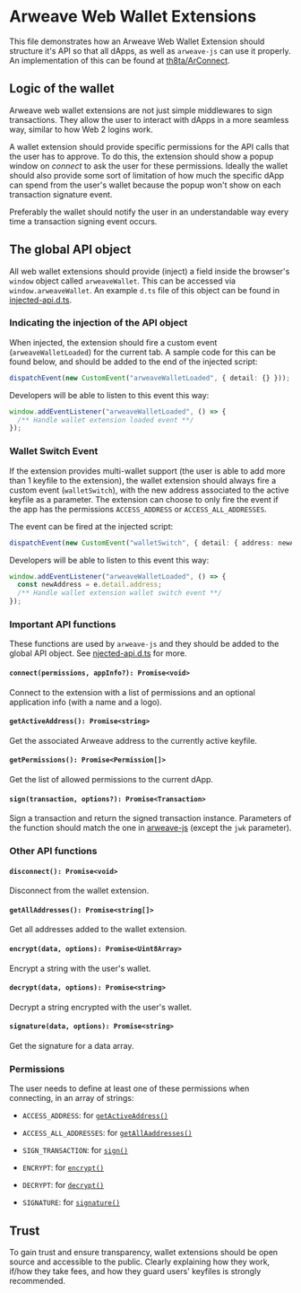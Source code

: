 # Arweave Web Wallet Extensions

This file demonstrates how an Arweave Web Wallet Extension should structure it's API so that all dApps, as well as `arweave-js` can use it properly. An implementation of this can be found at [th8ta/ArConnect](https://github.com/th8ta/ArConnect).

## Logic of the wallet

Arweave web wallet extensions are not just simple middlewares to sign transactions. They allow the user to interact with dApps in a more seamless way, similar to how Web 2 logins work.

A wallet extension should provide specific permissions for the API calls that the user has to approve. To do this, the extension should show a popup window on *connect* to ask the user for these permissions. Ideally the wallet should also provide some sort of limitation of how much the specific dApp can spend from the user's wallet because the popup won't show on each transaction signature event.

Preferably the wallet should notify the user in an understandable way every time a transaction signing event occurs.

## The global API object

All web wallet extensions should provide (inject) a field inside the browser's `window` object called `arweaveWallet`. This can be accessed via `window.arweaveWallet`. An example `d.ts` file of this object can be found in [injected-api.d.ts](injected-api.d.ts).

### Indicating the injection of the API object

When injected, the extension should fire a custom event (`arweaveWalletLoaded`) for the current tab. A sample code for this can be found below, and should be added to the end of the injected script:

```ts
dispatchEvent(new CustomEvent("arweaveWalletLoaded", { detail: {} }));
```

Developers will be able to listen to this event this way:

```ts
window.addEventListener("arweaveWalletLoaded", () => {
  /** Handle wallet extension loaded event **/
});
```

### Wallet Switch Event

If the extension provides multi-wallet support (the user is able to add more than 1 keyfile to the extension), the wallet extension should always fire a custom event (`walletSwitch`), with the new address associated to the active keyfile as a parameter. The extension can choose to only fire the event if the app has the permissions `ACCESS_ADDRESS` or `ACCESS_ALL_ADDRESSES`.

The event can be fired at the injected script:

```ts
dispatchEvent(new CustomEvent("walletSwitch", { detail: { address: newAddress } }));
```

Developers will be able to listen to this event this way:

```ts
window.addEventListener("arweaveWalletLoaded", () => {
  const newAddress = e.detail.address;
  /** Handle wallet extension wallet switch event **/
});
```

### Important API functions

These functions are used by `arweave-js` and they should be added to the global API object. See [njected-api.d.ts](injected-api.d.ts) for more.

#### `connect(permissions, appInfo?): Promise<void>`

Connect to the extension with a list of permissions and an optional application info (with a name and a logo).

#### `getActiveAddress(): Promise<string>`

Get the associated Arweave address to the currently active keyfile.

#### `getPermissions(): Promise<Permission[]>`

Get the list of allowed permissions to the current dApp.

#### `sign(transaction, options?): Promise<Transaction>`

Sign a transaction and return the signed transaction instance. Parameters of the function should match the one in [arweave-js](https://github.com/ArweaveTeam/arweave-js/blob/5d88c18d61f6dad522cd2b670641aae0733a783d/src/common/transactions.ts#L186) (except the `jwk` parameter).

### Other API functions

#### `disconnect(): Promise<void>`

Disconnect from the wallet extension.

#### `getAllAddresses(): Promise<string[]>`

Get all addresses added to the wallet extension.

#### `encrypt(data, options): Promise<Uint8Array>`

Encrypt a string with the user's wallet.

#### `decrypt(data, options): Promise<string>`

Decrypt a string encrypted with the user's wallet.

#### `signature(data, options): Promise<string>`

Get the signature for a data array.

### Permissions

The user needs to define at least one of these permissions when connecting, in an array of strings:

- `ACCESS_ADDRESS`: for [`getActiveAddress()`](#getactiveaddress-promisestring)

- `ACCESS_ALL_ADDRESSES`: for [`getAllAaddresses()`](#getalladdresses-promisestring)

- `SIGN_TRANSACTION`: for [`sign()`](#signaturedata-options-promisestring)

- `ENCRYPT`: for [`encrypt()`](#encryptdata-options-promiseuint8array)

- `DECRYPT`: for [`decrypt()`](#decryptdata-options-promisestring)

- `SIGNATURE`: for [`signature()`](#signaturedata-options-promisestring)

## Trust

To gain trust and ensure transparency, wallet extensions should be open source and accessible to the public. Clearly explaining how they work, if/how they take fees, and how they guard users' keyfiles is strongly recommended.
